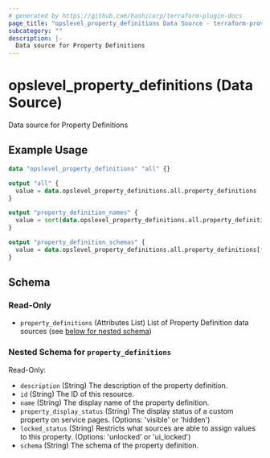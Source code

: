 ```yaml
---
# generated by https://github.com/hashicorp/terraform-plugin-docs
page_title: "opslevel_property_definitions Data Source - terraform-provider-opslevel"
subcategory: ""
description: |-
  Data source for Property Definitions
---
```


# opslevel_property_definitions (Data Source)

Data source for Property Definitions

## Example Usage

```terraform
data "opslevel_property_definitions" "all" {}

output "all" {
  value = data.opslevel_property_definitions.all.property_definitions
}

output "property_definition_names" {
  value = sort(data.opslevel_property_definitions.all.property_definitions[*].name)
}

output "property_definition_schemas" {
  value = data.opslevel_property_definitions.all.property_definitions[*].schema
}
```

<!-- schema generated by tfplugindocs -->
## Schema

### Read-Only

- `property_definitions` (Attributes List) List of Property Definition data sources (see [below for nested schema](#nestedatt--property_definitions))

<a id="nestedatt--property_definitions"></a>
### Nested Schema for `property_definitions`

Read-Only:

- `description` (String) The description of the property definition.
- `id` (String) The ID of this resource.
- `name` (String) The display name of the property definition.
- `property_display_status` (String) The display status of a custom property on service pages. (Options: 'visible' or 'hidden')
- `locked_status` (String) Restricts what sources are able to assign values to this property. (Options: 'unlocked' or 'ui_locked')
- `schema` (String) The schema of the property definition.


